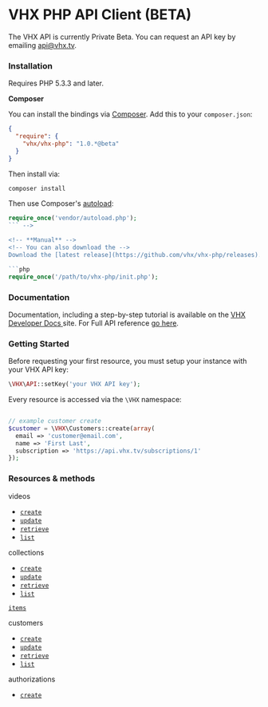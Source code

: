 # VHX PHP API Client (BETA)

The VHX API is currently Private Beta. You can request an API key by emailing api@vhx.tv.

### Installation
Requires PHP 5.3.3 and later.

**Composer**

You can install the bindings via [Composer](http://getcomposer.org/). Add this to your `composer.json`:

```json
{
  "require": {
    "vhx/vhx-php": "1.0.*@beta"
  }
}
```

Then install via:

```bash
composer install
```

Then use Composer's [autoload](https://getcomposer.org/doc/00-intro.md#autoloading):

```php
require_once('vendor/autoload.php');
``` -->

<!-- **Manual** -->
<!-- You can also download the -->
Download the [latest release](https://github.com/vhx/vhx-php/releases). Then simply include the `init.php` file.

```php
require_once('/path/to/vhx-php/init.php');
```

### Documentation

Documentation, including a step-by-step tutorial is available on the [VHX Developer Docs ](http://dev.vhx.tv/api?php) site.
For Full API reference [go here](http://dev.vhx.tv/docs/api?php).

### Getting Started

Before requesting your first resource, you must setup your instance with your VHX API key:

```php
\VHX\API::setKey('your VHX API key');
```

Every resource is accessed via the `\VHX` namespace:

```php

// example customer create
$customer = \VHX\Customers::create(array(
  email => 'customer@email.com',
  name => 'First Last',
  subscription => 'https://api.vhx.tv/subscriptions/1'
});
```

### Resources & methods

videos
  * [`create`](http://dev.vhx.tv/docs/api?php#create_customer)
  * [`update`](http://dev.vhx.tv/docs/api?php#update_customer)
  * [`retrieve`](http://dev.vhx.tv/docs/api?php#retrieve_customer)
  * [`list`](http://dev.vhx.tv/docs/api?php#list_customers)

collections
  * [`create`](http://dev.vhx.tv/docs/api?php#create_collection)
  * [`update`](http://dev.vhx.tv/docs/api?php#update_collection)
  * [`retrieve`](http://dev.vhx.tv/docs/api?php#retrieve_collection)
  * [`list`](http://dev.vhx.tv/docs/api?php#list_collections)

  [`items`](http://dev.vhx.tv/docs/api?php#list_collection_items)

customers
  * [`create`](http://dev.vhx.tv/docs/api?php#create_customer)
  * [`update`](http://dev.vhx.tv/docs/api?php#update_customer)
  * [`retrieve`](http://dev.vhx.tv/docs/api?php#retrieve_customer)
  * [`list`](http://dev.vhx.tv/docs/api?php#list_customers)

authorizations
  * [`create`](http://dev.vhx.tv/docs/api?php#create_authorization)
